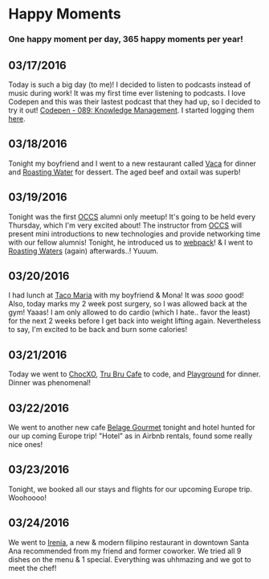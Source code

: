 # Happy Moments

### One happy moment per day, 365 happy moments per year!

03/17/2016
----------
Today is such a big day (to me)! I decided to listen to podcasts instead of music during work! It was my first time ever listening to podcasts. I love Codepen and this was their lastest podcast that they had up, so I decided to try it out! [Codepen - 089: Knowledge Management](https://blog.codepen.io/2016/05/10/089-knowledge-management/). I started logging them [here](https://github.com/nanakogawa/personal-goals/blob/master/resources/podcasts.md).

03/18/2016
----------
Tonight my boyfriend and I went to a new restaurant called [Vaca](https://www.yelp.com/biz/vaca-costa-mesa) for dinner and [Roasting Water](https://www.yelp.com/biz/roasting-water-fountain-valley-2) for dessert. The aged beef and oxtail was superb!

03/19/2016
----------
Tonight was the first [OCCS](https://www.orangecountycodeschool.com/) alumni only meetup! It's going to be held every Thursday, which I'm very excited about! The instructor from [OCCS](https://www.orangecountycodeschool.com/) will present mini introductions to new technologies and provide networking time with our fellow alumnis! Tonight, he introduced us to [webpack](https://webpack.github.io/)! & I went to [Roasting Waters](https://www.yelp.com/biz/roasting-water-fountain-valley-2) (again) afterwards..! Yuuum.

03/20/2016
----------
I had lunch at [Taco Maria](https://www.yelp.com/biz/taco-maria-costa-mesa) with my boyfriend & Mona! It was *sooo* good! Also, today marks my 2 week post surgery, so I was allowed back at the gym! Yaaas! I am only allowed to do cardio (which I hate.. favor the least) for the next 2 weeks before I get back into weight lifting again. Nevertheless to say, I'm excited to be back and burn some calories!

03/21/2016
----------
Today we went to [ChocXO](https://www.yelp.com/biz/chocxo-bean-to-bar-chocolatier-irvine), [Tru Bru Cafe](https://www.yelp.com/biz/tru-bru-organic-coffee-orange) to code, and [Playground](https://www.yelp.com/biz/playground-santa-ana-3) for dinner. Dinner was phenomenal! 

03/22/2016
----------
We went to another new cafe [Belage Gourmet](https://www.yelp.com/biz/belage-gourmet-garden-grove-garden-grove) tonight and hotel hunted for our up coming Europe trip! "Hotel" as in Airbnb rentals, found some really nice ones!

03/23/2016
----------
Tonight, we booked all our stays and flights for our upcoming Europe trip. Woohoooo!

03/24/2016
----------
We went to [Irenia](https://www.yelp.com/biz/irenia-santa-ana), a new & modern filipino restaurant in downtown Santa Ana recommended from my friend and former coworker. We tried all 9 dishes on the menu & 1 special. Everything was uhhmazing and we got to meet the chef!